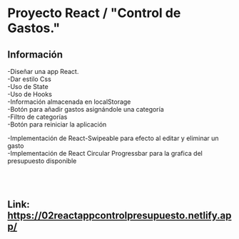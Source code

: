 # Proyecto React / "Control de Gastos."


## Información

-Diseñar una app React. <br>
-Dar estilo Css<br>
-Uso de State<br>
-Uso de Hooks<br>
-Información almacenada en localStorage<br>
-Botón para añadir gastos asignándole una categoría<br>
-Filtro de categorías<br>
-Botón para reiniciar la aplicación<br>

-Implementación de React-Swipeable para efecto al editar y eliminar un gasto<br>
-Implementación de React Circular Progressbar para la grafica del presupuesto disponible<br><br>


<br>



## Link:  https://02reactappcontrolpresupuesto.netlify.app/
